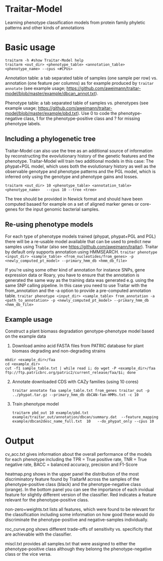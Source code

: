 # Traitar-Model
Learning phenotype classification models from protein family phyletic patterns and other kinds of annotations 
# Basic usage
```
traitarm -h #show Traitar-Model help
traitarm <out_dir> <phenotype_table> <annotation_table>  <phenotype_name> --cpus <#CPUs>
```
Annotation table: a tab separated table of samples (one sample per row) vs. annotation (one feature per columns) as for example produced by ``traitar annotate`` (see example usage; https://github.com/aweimann/traitar-model/blob/master/example/dbcan_annot.txt).

Phenotype table: a tab separated table of samples vs. phenotypes (see example usage; https://github.com/aweimann/traitar-model/blob/master/example/pbd.txt). Use 0 to code the phenotype-negative class, 1 for the phenotype-positive class and ? for missing phenotype labels.

## Including a phylogenetic tree
Traitar-Model can also use the tree as an additional source of information by reconstructing the evovlutionary history of the genetic features and the phenotype. Traitar-Model will train two additional models in this case: The phypat+PGL model, which uses both the evolutionary history as well as the observable genotype and phenotype patterns and the PGL model, which is inferred only using the genotype and phenotype gains and losses.

```traitarm <out_dir> 10 <phenotype_table> <annotation_table>  <phenotype_name>   --cpus 10 --tree <tree>``` 

The tree should be provided in Newick format and should have been computed basaed for example on a set of aligned marker genes or core-genes for the input genomic bacterial samples.

## Re-using phenotype models
For each type of phenotype models trained (phypat, phypat+PGL and PGL) there will be a re-usable model available that can be used to predict new samples using Traitar (also see https://github.com/aweimann/traitar). Traitar by default only supports annotation using HMMSEARCH. 
```traitar phenotype <input_dir> <sample_table> <from_nucleotides/from_genes> -p <newly_computed_pt_model> --primary_hmm_db <hmm_db_file>```

If you're using some other kind of annotation for instance SNPs, gene expression data or Roary, you have to ensure that the annotation is generated the same way as the training data was generated e.g. using the same SNP calling pipeline. In this case you need to use Traitar with the from_annotation and the -a option to provide a pre-computed annotation table.
```traitar phenotype <input_dir> <sample_table> from_annotation -a <path_to_annotation> -p <newly_computed_pt_model> --primary_hmm_db <hmm_db_file>```

## Example usage
Construct a plant biomass degradation genotype-phenotype model based on the example data

1. Download amino acid FASTA files from PATRIC database for plant biomass degrading and non-degrading strains
  
  ```
  mkdir <example_dir>/faa
  cd <example_dir>
  cut -f1 sample_table.txt | while read i; do wget -P <example_dir>/faa ftp://ftp.patricbrc.org/patric2/current_release/faa/$i; done
  ```
  
2. Annotate downloaded CDS with CAZy families (using 10 cores)

   ```
   traitar annotate faa sample_table.txt from_genes traitar_out -p ../phypat.tar.gz --primary_hmm_db dbCAN-fam-HMMs.txt -c 10
   ```
3. Train phenotype model 
    ```
    traitarm pbd_out 10 example/pbd.txt example/traitar_out/annotation/dbcan/summary.dat  --feature_mapping  example/dbcan2desc_name_full.txt  10   --do_phypat_only --cpus 10
    ``` 
# Output
cv_acc.txt gives information about the overall performance of the models for each phenotype including the 
TPR = True positive rate, TNR = True negative rate, BACC = balanced accuracy, precision and F1-Score

heatmap.png shows in the upper panel the distribution of the most discriminatory feature found by TraitarM across the samples of the phenotype-positive class (black) and the phenotype-negative class (orange). In the bottom panel you can see the importance of each invidual feature for slightly different version of the classifier. Red indicates a feature relevant for the phenotype-positive class. 

non-zero+weights.txt lists all features, which were found to be relevant for the classification including some information on how good these would do discriminate the phenotype-positive  and negative-samples individually.

roc_curve.png shows different trade-offs of sensitivity vs. specificity that are achievable with the classifier.

miscl.txt provides all samples.txt that were assigned to either the phenotype-positive class although they belonng the phenotype-negative class or the vice versa.
